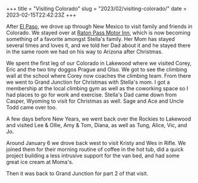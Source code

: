 +++
title = "Visiting Colorado"
slug = "2023/02/visiting-colorado/"
date = 2023-02-15T22:42:23Z
+++

After [El Paso](/persblog/2022-12-el-paso), we drove up through New Mexico to visit family and friends in Colorado. We stayed over at [Raton Pass Motor Inn](https://www.ratonpassmotorinn.com/), which is now becoming something of a favorite amongst Stella's family. Her Mom has stayed several times and loves it, and we told her Dad about it and he stayed there in the same room we had on his way to Arizona after Christmas.

We spent the first leg of our Colorado in Lakewood where we visited Corey, Eric and the two tiny doggos Prague and Olso. We got to see the climbing wall at the school where Corey now coaches the climbing team. From there we went to Grand Junction for Christmas with Stella's mom. I got a membership at the local climbing gym as well as the coworking space so I had places to go for work and exercise. Stella's Dad came down from Casper, Wyoming to visit for Christmas as well. Sage and Ace and Uncle Todd came over too.

A few days before New Years, we went back over the Rockies to Lakewood and visited Lee & Ollie, Amy & Tom, Diana, as well as Tung, Alice, Vic, and Jo.

Around January 6 we drove back west to visit Kristy and Wes in Rifle. We joined them for their morning routine of coffee in the hot tub, did a quick project building a less intrusive support for the van bed, and had some great ice cream at Moma's.

Then it was back to Grand Junction for part 2 of that visit.
